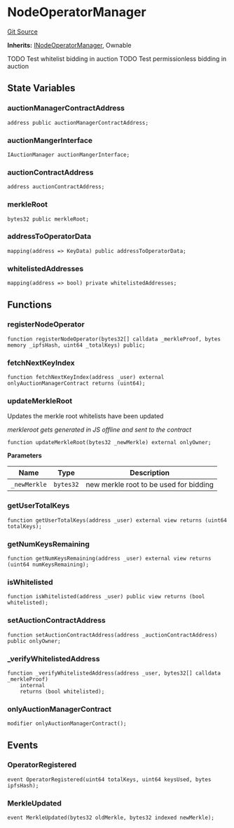 # NodeOperatorManager
[Git Source](https://github.com/GadzeFinance/dappContracts/blob/c722006f91e5a8b00322356d0c967de90bbae6e0/src/NodeOperatorManager.sol)

**Inherits:**
[INodeOperatorManager](/src/interfaces/INodeOperatorManager.sol/interface.INodeOperatorManager.md), Ownable

TODO Test whitelist bidding in auction
TODO Test permissionless bidding in auction


## State Variables
### auctionManagerContractAddress

```solidity
address public auctionManagerContractAddress;
```


### auctionMangerInterface

```solidity
IAuctionManager auctionMangerInterface;
```


### auctionContractAddress

```solidity
address auctionContractAddress;
```


### merkleRoot

```solidity
bytes32 public merkleRoot;
```


### addressToOperatorData

```solidity
mapping(address => KeyData) public addressToOperatorData;
```


### whitelistedAddresses

```solidity
mapping(address => bool) private whitelistedAddresses;
```


## Functions
### registerNodeOperator


```solidity
function registerNodeOperator(bytes32[] calldata _merkleProof, bytes memory _ipfsHash, uint64 _totalKeys) public;
```

### fetchNextKeyIndex


```solidity
function fetchNextKeyIndex(address _user) external onlyAuctionManagerContract returns (uint64);
```

### updateMerkleRoot

Updates the merkle root whitelists have been updated

*merkleroot gets generated in JS offline and sent to the contract*


```solidity
function updateMerkleRoot(bytes32 _newMerkle) external onlyOwner;
```
**Parameters**

|Name|Type|Description|
|----|----|-----------|
|`_newMerkle`|`bytes32`|new merkle root to be used for bidding|


### getUserTotalKeys


```solidity
function getUserTotalKeys(address _user) external view returns (uint64 totalKeys);
```

### getNumKeysRemaining


```solidity
function getNumKeysRemaining(address _user) external view returns (uint64 numKeysRemaining);
```

### isWhitelisted


```solidity
function isWhitelisted(address _user) public view returns (bool whitelisted);
```

### setAuctionContractAddress


```solidity
function setAuctionContractAddress(address _auctionContractAddress) public onlyOwner;
```

### _verifyWhitelistedAddress


```solidity
function _verifyWhitelistedAddress(address _user, bytes32[] calldata _merkleProof)
    internal
    returns (bool whitelisted);
```

### onlyAuctionManagerContract


```solidity
modifier onlyAuctionManagerContract();
```

## Events
### OperatorRegistered

```solidity
event OperatorRegistered(uint64 totalKeys, uint64 keysUsed, bytes ipfsHash);
```

### MerkleUpdated

```solidity
event MerkleUpdated(bytes32 oldMerkle, bytes32 indexed newMerkle);
```

